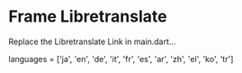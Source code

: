 # Frame Libretranslate

Replace the Libretranslate Link in main.dart...

languages = ['ja', 'en', 'de', 'it', 'fr', 'es', 'ar', 'zh', 'el', 'ko', 'tr']
